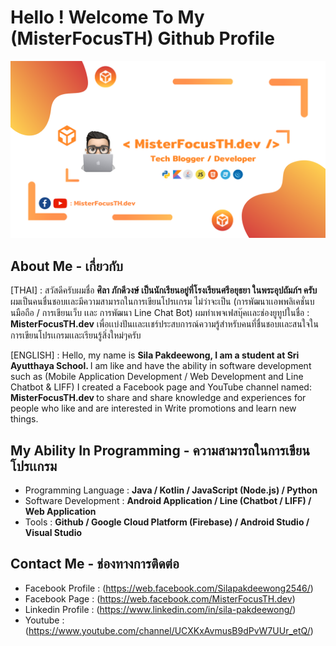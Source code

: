 # Hello ! Welcome To My (MisterFocusTH) Github Profile

<img src="https://github.com/MisterFocusTH/MisterFocusTH/blob/master/_%20Misterfocus.dev%20__%20(1).png?raw=true">

## About Me - เกี่ยวกับ

[THAI] : สวัสดีครับผมชื่อ <b> ศิลา ภักดีวงษ์ เป็นนักเรียนอยู่ที่โรงเรียนศรีอยุธยา ในพระอุปถัมภ์ฯ ครับ </b> ผมเป็นคนชื่นชอบเเละมีความสามารถในการเขียนโปรเเกรม ไม่ว่าจะเป็น (การพัฒนาเเอพพลิเคชั่นบนมือถือ / การเขียนเว็บ เเละ การพัฒนา Line Chat Bot) ผมทำเพจเฟสบุ๊คเเละช่องยูทูปในชื่อ : <b>MisterFocusTH.dev</b> เพื่อเเบ่งปันเเละเเชร์ประสบการณ์ความรู้สำหรับคนที่ชื่นชอบเเละสนใจในการเขียนโปรเเกรมเเละเรียนรู้สิ่งใหม่ๆครับ

[ENGLISH] : Hello, my name is <b> Sila Pakdeewong, I am a student at Sri Ayutthaya School. </b> I am like and have the ability in software development such as (Mobile Application Development / Web Development and Line Chatbot & LIFF) I created a Facebook page and YouTube channel named: <b> MisterFocusTH.dev </b> to share and share knowledge and experiences for people who like and are interested in Write promotions and learn new things.

## My Ability In Programming - ความสามารถในการเขียนโปรเเกรม
- Programming Language : <b>Java / Kotlin / JavaScript (Node.js) / Python</b>
- Software Development : <b>Android Application / Line (Chatbot / LIFF) / Web Application</b>
- Tools : <b>Github / Google Cloud Platform (Firebase) / Android Studio / Visual Studio</b>

## Contact Me - ช่องทางการติดต่อ
- Facebook Profile : (https://web.facebook.com/Silapakdeewong2546/)
- Facebook Page : (https://web.facebook.com/MisterFocusTH.dev)
- Linkedin Profile : (https://www.linkedin.com/in/sila-pakdeewong/)
- Youtube : (https://www.youtube.com/channel/UCXKxAvmusB9dPvW7UUr_etQ/)
